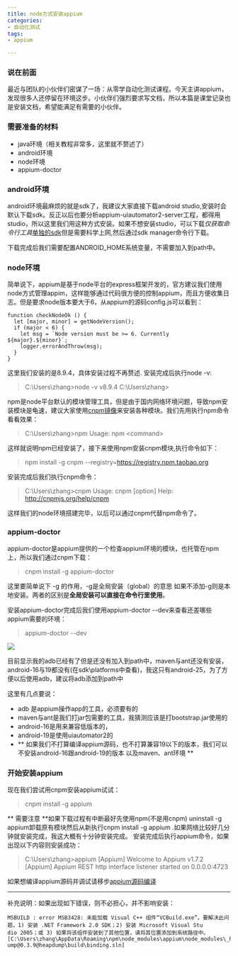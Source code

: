 ```yaml
---
title: node方式安装appium
categories:
- 自动化测试
tags:
- appium

---
```

### 说在前面 ###

最近与团队的小伙伴们密谋了一场：从零学自动化测试课程。今天主讲appium，发现很多人还停留在环境这步。小伙伴们强烈要求写文档，所以本篇是课堂记录也是安装文档，希望能满足有需要的小伙伴。
<!-- more -->
### 需要准备的材料 ###
- java环境（相关教程非常多，这里就不赘述了）
- android环境
- node环境
- appium-doctor

### android环境 ###
android环境最麻烦的就是sdk了，我建议大家直接下载android studio,安装时会默认下载sdk。反正以后也要分析appium-uiautomator2-server工程，都得用studio，所以这里我们用这种方式安装。如果不想安装studio，可以下载*仅获取命令行工具*[单独的sdk](https://developer.android.com/studio/index.html?hl=zh-cn)但是需要科学上网,然后通过sdk manager命令行下载。

下载完成后我们需要配置ANDROID_HOME系统变量，不需要加入到path中。

### node环境 ###

简单说下，appium是基于node平台的express框架开发的，官方建议我们使用node方式管理appim，这样能够通过代码很方便的控制appium，而且方便收集日志。但是要求node版本要大于6，从appium的源码config.js可以看到：
```
function checkNodeOk () {
  let [major, minor] = getNodeVersion();
  if (major < 6) {
    let msg = `Node version must be >= 6. Currently ${major}.${minor}`;
    logger.errorAndThrow(msg);
  }
}
```
这里我们安装的是8.9.4，具体安装过程不再赘述.
安装完成后执行node -v:
>C:\Users\zhang>node -v
v8.9.4
C:\Users\zhang>

npm是node平台默认的模块管理工具，但是由于国内网络环境问题，导致npm安装模块是龟速，建议大家使用[cnpm镜像](https://npm.taobao.org/)来安装各种模块。我们先用执行npm命令看看效果：
>C:\Users\zhang>npm
>Usage: npm &lt;command&gt;

这样就说明npm已经安装了，接下来使用npm安装cnpm模块,执行命令如下：
> npm install -g cnpm --registry=https://registry.npm.taobao.org

安装完成后我们执行cnpm命令：
>C:\Users\zhang>cnpm
Usage: cnpm [option] <command>
Help: http://cnpmjs.org/help/cnpm

这样我们的node环境搭建完毕，以后可以通过cnpm代替npm命令了。

### appium-doctor ###
appium-doctor是appium提供的一个检查appium环境的模块，也托管在npm上，所以我们通过cnpm下载：
> cnpm install -g appium-doctor

这里要简单说下 -g 的作用，-g是全局安装（global）的意思 如果不添加-g则是本地安装。两者的区别是**全局安装可以直接在命令行里使用**。

安装appium-doctor完成后我们使用appium-doctor --dev来查看还差哪些appium需要的环境：
> appium-doctor --dev

![](https://i.imgur.com/Djb5p2O.png)

目前显示我的adb已经有了但是还没有加入到path中，maven与ant还没有安装，android-16与19都没有(在sdk\platforms中查看)，我这只有android-25，为了方便以后使用adb，建议将adb添加到path中

这里有几点要说：
- adb 是appium操作app的工具，必须要有的
- maven与ant是我们打jar包需要的工具，我猜测应该是打bootstrap.jar使用的
- android-16是用来兼容低版本的，
- android-19是使用uiautomator2的
- ** 如果我们不打算编译appium源码，也不打算兼容19以下的版本，我们可以不安装android-16跟android-19的版本 以及maven、ant环境 **

### 开始安装appium ###
现在我们尝试用cnpm安装appium试试：
> cnpm install -g appium

** 需要注意 **如果下载过程有中断最好先使用npm(不是用cnpm) uninstall -g appium卸载原有模块然后从新执行cnpm install -g appium .如果网络比较好几分钟就安装完成，我这大概有十分钟安装完成。
安装完成后执行appium命令，如果出现以下内容则安装成功：
>C:\Users\zhang>appium
[Appium] Welcome to Appium v1.7.2
[Appium] Appium REST http interface listener started on 0.0.0.0:4723

如果想编译appium源码并调试请移步[appium源码编译](http://www.kikijie.com/2018/03/12/appium%E6%BA%90%E7%A0%81%E7%BC%96%E8%AF%91/#more)

----

补充说明：如果出现如下错误，则不必担心，并不影响安装：

```
MSBUILD : error MSB3428: 未能加载 Visual C++ 组件“VCBuild.exe”。要解决此问题，1) 安装 .NET Framework 2.0 SDK；2) 安装 Microsoft Visual Stu
dio 2005；或 3) 如果将该组件安装到了其他位置，请将其位置添加到系统路径中。 [C:\Users\zhang\AppData\Roaming\npm\node_modules\appium\node_modules\_heapd
ump@0.3.9@heapdump\build\binding.sln]
```






